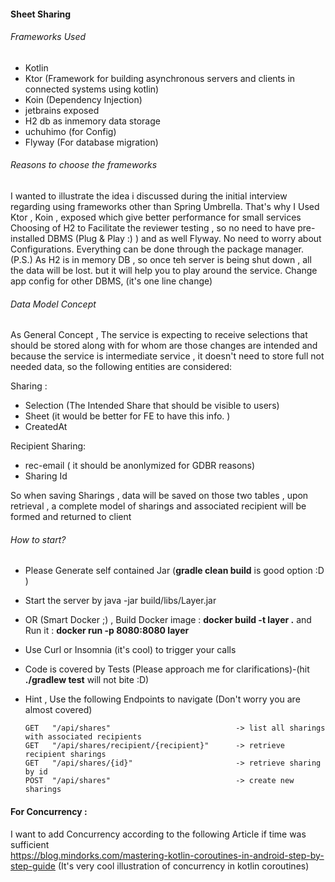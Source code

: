 #### Sheet Sharing

###### Frameworks Used
* Kotlin
* Ktor (Framework for building asynchronous servers and clients in connected systems using kotlin)
* Koin (Dependency Injection)
* jetbrains exposed
* H2 db as inmemory data storage
* uchuhimo (for Config)
* Flyway (For database migration)

###### Reasons to choose the frameworks
I wanted to illustrate the idea i discussed during the initial interview regarding using frameworks other than Spring Umbrella.
That's why I Used Ktor , Koin , exposed which give better performance for small services
Choosing of H2 to Facilitate the reviewer testing , so no need to have pre-installed DBMS (Plug & Play :) ) and as well Flyway.
No need to worry about Configurations. Everything can be done through the package manager.
(P.S.) As H2 is in memory DB , so once teh server is being shut down , all the data will be lost. but it will help you to play around the service.
Change app config for other DBMS, (it's one line change)

###### Data Model Concept
As General Concept , The service is expecting to receive selections that should be stored along with for whom are those changes are intended
and because the service is intermediate service , it doesn't need to store full not needed data, so the following entities are considered:

Sharing :
* Selection (The Intended Share that should be visible to users)
* Sheet (it would be better for FE to have this info. )
* CreatedAt  

Recipient Sharing:
* rec-email ( it should be anonlymized for GDBR reasons)
* Sharing Id

So when saving Sharings , data will be saved on those two tables , upon retrieval , a complete model of sharings and associated recipient will be formed
and returned to client

###### How to start?
* Please Generate self contained Jar (**gradle clean build** is good option :D )
* Start the server by java -jar build/libs/Layer.jar
* OR (Smart Docker ;) , Build Docker image : **docker build -t layer .** and Run it : **docker run -p 8080:8080 layer**
* Use Curl or Insomnia (it's cool) to trigger your calls
* Code is covered by Tests (Please approach me for clarifications)-(hit **./gradlew test** will not bite :D)
* Hint , Use the following Endpoints to navigate (Don't worry you are almost covered)

      GET   "/api/shares"                            -> list all sharings with associated recipients
      GET   "/api/shares/recipient/{recipient}"      -> retrieve recipient sharings
      GET   "/api/shares/{id}"                       -> retrieve sharing by id
      POST  "/api/shares"                            -> create new sharings

    
#### For Concurrency : 
I want to add Concurrency according to the following Article if time was sufficient  
     https://blog.mindorks.com/mastering-kotlin-coroutines-in-android-step-by-step-guide 
               (It's very cool illustration of concurrency in kotlin coroutines)






